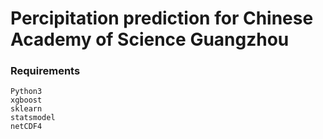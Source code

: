 # Percipitation prediction for Chinese Academy of Science Guangzhou

### Requirements


    Python3
    xgboost
    sklearn
    statsmodel
    netCDF4
